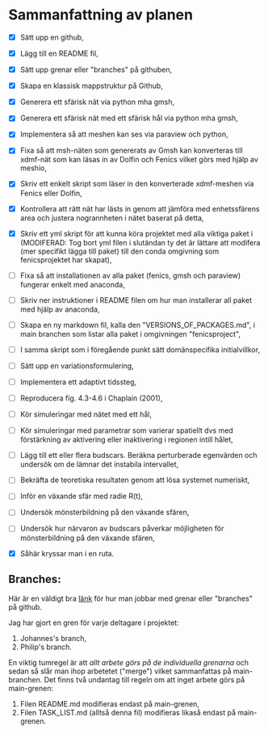 # Sammanfattning av planen
- [x] Sätt upp en github,
- [x] Lägg till en README fil,
- [x] Sätt upp grenar eller "branches" på githuben,
- [x] Skapa en klassisk mappstruktur på Github,
- [x] Generera ett sfärisk nät via python mha gmsh,
- [x] Generera ett sfärisk nät med ett sfärisk hål via python mha gmsh,
- [x] Implementera så att meshen kan ses via paraview och python,
- [x] Fixa så att msh-näten som genererats av Gmsh kan konverteras till xdmf-nät som kan läsas in av Dolfin och Fenics vilket görs med hjälp av meshio,
- [x] Skriv ett enkelt skript som läser in den konverterade xdmf-meshen via Fenics eller Dolfin,
- [x] Kontrollera att rätt nät har lästs in genom att jämföra med enhetssfärens area och justera nogrannheten i nätet baserat på detta,
- [x] Skriv ett yml skript för att kunna köra projektet med alla viktiga paket i (MODIFERAD: Tog bort yml filen i slutändan ty det är lättare att modifera (mer specifikt lägga till paket) till den conda omgivning som fenicsprojektet har skapat),
- [ ] Fixa så att installationen av alla paket (fenics, gmsh och paraview) fungerar enkelt med anaconda,
- [ ] Skriv ner instruktioner i README filen om hur man installerar all paket med hjälp av anaconda,
- [ ] Skapa en ny markdown fil, kalla den "VERSIONS\_OF\_PACKAGES.md", i main branchen som listar alla paket i omgivningen "fenicsproject",
- [ ] I samma skript som i föregående punkt sätt domänspecifika initialvillkor,
- [ ] Sätt upp en variationsformulering,
- [ ] Implementera ett adaptivt tidssteg, 
- [ ] Reproducera fig. 4.3-4.6 i Chaplain (2001),
- [ ] Kör simuleringar med nätet med ett hål,
- [ ] Kör simuleringar med parametrar som varierar spatiellt dvs med förstärkning av aktivering eller inaktivering i regionen intill hålet,
- [ ] Lägg till ett eller flera budscars. Beräkna perturberade egenvärden och undersök om de lämnar det instabila intervallet,
- [ ] Bekräfta de teoretiska resultaten genom att lösa systemet numeriskt,
- [ ] Inför en växande sfär med radie R(t),
- [ ] Undersök mönsterbildning på den växande sfären,
- [ ] Undersök hur närvaron av budscars påverkar möjligheten för mönsterbildning på den växande sfären,
- [x] Såhär kryssar man i en ruta. 



## Branches:
Här är en väldigt bra [länk](https://thenewstack.io/dont-mess-with-the-master-working-with-branches-in-git-and-github/) för hur man jobbar med grenar eller "branches" på github.

Jag har gjort en gren för varje deltagare i projektet:
1. Johannes's branch,
2. Philip's branch.
  
En viktig tumregel är att *allt arbete görs på de individuella grenarna* och sedan så slår man ihop arbetetet ("merge") vilket sammanfattas på main-branchen. Det finns två undantag till regeln om att inget arbete görs på main-grenen:

1. Filen README.md modifieras endast på main-grenen,
2. Filen TASK_LIST.md (alltså denna fil) modifieras likaså endast på main-grenen. 
